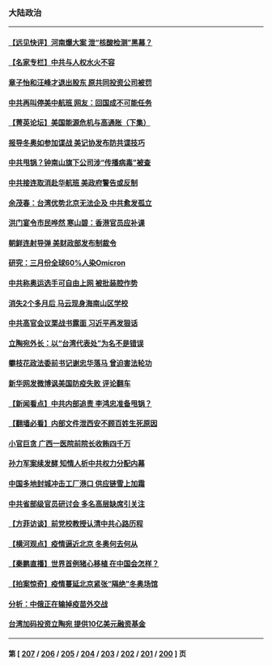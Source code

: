 ### 大陆政治
---
#### [【远见快评】河南爆大案 泄“核酸检测”黑幕？](../../pages/ncid277/n13500751.md) 
#### [【名家专栏】中共与人权水火不容](../../pages/ncid277/n13500019.md) 
#### [章子怡和汪峰才退出股东 原共同投资公司被罚](../../pages/ncid277/n13500396.md) 
#### [中共再叫停美中航班 网友：回国成不可能任务](../../pages/ncid277/n13500431.md) 
#### [【菁英论坛】美国能源危机与高通胀（下集）](../../pages/ncid277/n13500059.md) 
#### [报导冬奥如参加谍战 美记协发布防共谍技巧](../../pages/ncid277/n13500515.md) 
#### [中共甩锅？钟南山旗下公司涉“传播病毒”被查](../../pages/ncid277/n13500438.md) 
#### [中共接连取消赴华航班 美政府警告或反制](../../pages/ncid277/n13500463.md) 
#### [余茂春：台湾优势北京无法企及 中共愈发孤立](../../pages/ncid277/n13500281.md) 
#### [洪门宴令市民哗然 寒山碧：香港官员应补课](../../pages/ncid277/n13500077.md) 
#### [朝鲜连射导弹 美财政部发布制裁令](../../pages/ncid277/n13500265.md) 
#### [研究：三月份全球60%人染Omicron](../../pages/ncid277/n13499787.md) 
#### [中共称奥运选手可自由上网 被批装腔作势](../../pages/ncid277/n13500058.md) 
#### [消失2个多月后 马云现身海南山区学校](../../pages/ncid277/n13499380.md) 
#### [中共高官会议栗战书露面 习近平再发狠话](../../pages/ncid277/n13499441.md) 
#### [立陶宛外长：以“台湾代表处”为名不是错误](../../pages/ncid277/n13498625.md) 
#### [攀枝花政法委前书记谢忠华落马 曾迫害法轮功](../../pages/ncid277/n13499354.md) 
#### [新华网发微博讽美国防疫失败 评论翻车](../../pages/ncid277/n13499121.md) 
#### [【新闻看点】中共内部追责 李鸿忠准备甩锅？](../../pages/ncid277/n13497983.md) 
#### [【翻墙必看】内部文件泄西安不顾百姓生死原因](../../pages/ncid277/n13498849.md) 
#### [小官巨贪 广西一医院前院长收贿四千万](../../pages/ncid277/n13498860.md) 
#### [孙力军案续发酵 知情人析中共权力分配内幕](../../pages/ncid277/n13498611.md) 
#### [中国多地封城冲击工厂港口 供应链雪上加霜](../../pages/ncid277/n13498142.md) 
#### [中共省部级官员研讨会 多名高层缺席引关注](../../pages/ncid277/n13498577.md) 
#### [【方菲访谈】前党校教授认清中共心路历程](../../pages/ncid277/n13498011.md) 
#### [【横河观点】疫情逼近北京 冬奥何去何从](../../pages/ncid277/n13498343.md) 
#### [【秦鹏直播】世界首例猪心移植 在中国会怎样？](../../pages/ncid277/n13498222.md) 
#### [【拍案惊奇】疫情蔓延北京紧张“隔绝”冬奥场馆](../../pages/ncid277/n13497878.md) 
#### [分析：中俄正在输掉疫苗外交战](../../pages/ncid277/n13497993.md) 
#### [台湾加码投资立陶宛 提供10亿美元融资基金](../../pages/ncid277/n13497590.md) 

---
#### 第 [ [207](./207.md) / [206](./206.md) / [205](./205.md) / [204](./204.md) / [203](./203.md) / [202](./202.md) / [201](./201.md) / [200](./200.md) ] 页
